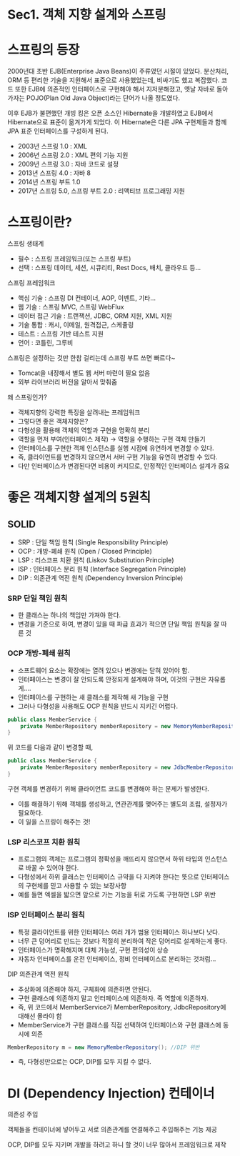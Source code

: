 # Sec1. 객체 지향 설계와 스프링

# 스프링의 등장

2000년대 초반 EJB(Enterprise Java Beans)이 주류였던 시절이 있었다. 분산처리, ORM 등 편리한 기술을 지원해서 표준으로 사용했었는데, 비싸기도 했고 복잡했다. 코드 또한 EJB에 의존적인 인터페이스로 구현해야 해서 지저분해졌고, 옛날 자바로 돌아가자는 POJO(Plan Old Java Object)라는 단어가 나올 정도였다.

이후 EJB가 불편했던 개빙 킹은 오픈 소스인 Hibernate을 개발하였고 EJB에서 Hibernate으로 표준이 옮겨가게 되었다. 이 Hibernate은 다른 JPA 구현체들과 함께 JPA 표준 인터페이스를 구성하게 된다.

- 2003년 스프링 1.0 : XML
- 2006년 스프링 2.0 : XML 편의 기능 지원
- 2009년 스프링 3.0 : 자바 코드로 설정
- 2013년 스프링 4.0 : 자바 8
- 2014년 스프링 부트 1.0
- 2017년 스프링 5.0, 스프링 부트 2.0 : 리액티브 프로그래밍 지원

# 스프링이란?

스프링 생태계

- 필수 :  스프링 프레임워크(또는 스프링 부트)
- 선택 : 스프링 데이터, 세션, 시큐리티, Rest Docs, 배치, 클라우드 등…

스프링 프레임워크

- 핵심 기술 : 스프링 DI 컨테이너, AOP, 이벤트, 기타…
- 웹 기술 :  스프링 MVC, 스프링 WebFlux
- 데이터 접근 기술 : 트랜잭션, JDBC, ORM 지원, XML 지원
- 기술 통합 : 캐시, 이메일, 원격접근, 스케줄링
- 테스트 : 스프링 기반 테스트 지원
- 언어 : 코틀린, 그루비

스프링은 설정하는 것만 한참 걸리는데 스프링 부트 쓰면 빠르다~

- Tomcat을 내장해서 별도 웹 서버 마련이 필요 없음
- 외부 라이브러리 버전을 알아서 맞춰줌

왜 스프링인가?

- 객체지향의 강력한 특징을 살려내는 프레임워크
- 그렇다면 좋은 객체지향은?
- 다형성을 활용해 객체의 역할과 구현을 명확히 분리
- 역할을 먼저 부여(인터페이스 제작) → 역할을 수행하는 구현 객체 만들기
- 인터페이스를 구현한 객체 인스턴스를 실행 시점에 유연하게 변경할 수 있다.
- 즉, 클라이언트를 변경하지 않으면서 서버 구현 기능을 유연히 변경할 수 있다.
- 다만 인터페이스가 변경된다면 비용이 커지므로, 안정적인 인터페이스 설계가 중요

# 좋은 객체지향 설계의 5원칙

## SOLID

- SRP : 단일 책임 원칙 (Single Responsibility Principle)
- OCP : 개방-폐쇄 원칙 (Open / Closed Principle)
- LSP : 리스코프 치환 원칙 (Liskov Substitution Principle)
- ISP : 인터페이스 분리 원칙 (Interface Segregation Principle)
- DIP : 의존관계 역전 원칙 (Dependency Inversion Principle)

### SRP 단일 책임 원칙

- 한 클래스는 하나의 책임만 가져야 한다.
- 변경을 기준으로 하여, 변경이 있을 때 파급 효과가 적으면 단일 책임 원칙을 잘 따른 것

### OCP 개방-폐쇄 원칙

- 소프트웨어 요소는 확장에는 열려 있으나 변경에는 닫혀 있어야 함.
- 인터페이스는 변경이 잘 안되도록 안정되게 설계해야 하며, 이것의 구현은 자유롭게….
- 인터페이스를 구현하는 새 클래스를 제작해 새 기능을 구현
- 그러나 다형성을 사용해도 OCP 원칙을 반드시 지키긴 어렵다.

```java
public class MemberService {
	private MemberRepository memberRepository = new MemoryMemberRepository();
}
```

위 코드를 다음과 같이 변경할 때,

```java
public class MemberService {
	private MemberRepository memberRepository = new JdbcMemberRepository();
}
```

구현 객체를 변경하기 위해 클라이언트 코드를 변경해야 하는 문제가 발생한다.

- 이를 해결하기 위해 객체를 생성하고, 연관관계를 맺어주는 별도의 조립, 설정자가 필요하다.
- 이 일을 스프링이 해주는 것!

### LSP 리스코프 치환 원칙

- 프로그램의 객체는 프로그램의 정확성을 깨뜨리지 않으면서 하위 타입의 인스턴스로 바꿀 수 있어야 한다.
- 다형성에서 하위 클래스는 인터페이스 규약을 다 지켜야 한다는 뜻으로 인터페이스의 구현체를 믿고 사용할 수 있는 보장사항
- 예를 들면 엑셀을 밟으면 앞으로 가는 기능을 뒤로 가도록 구현하면 LSP 위반

### ISP 인터페이스 분리 원칙

- 특정 클라이언트를 위한 인터페이스 여러 개가 범용 인터페이스 하나보다 낫다.
- 너무 큰 덩어리로 만드는 것보다 적절히 분리하여 작은 덩어리로 설계하는게 좋다.
- 인터페이스가 명확해지며 대체 가능성, 구현 편의성이 상승
- 자동차 인터페이스를 운전 인터페이스, 정비 인터페이스로 분리하는 것처럼…

DIP 의존관계 역전 원칙

- 추상화에 의존해야 하지, 구체화에 의존하면 안된다.
- 구현 클래스에 의존하지 말고 인터페이스에 의존하자. 즉 역할에 의존하자.
- 즉, 위 코드에서 MemberService가 MemberRepository, JdbcRepository에 대해선 몰라야 함
- MemberService가 구현 클래스를 직접 선택하여 인터페이스와 구현 클래스에 동시에 의존

```java
MemberRepository m = new MemoryMemberRepository(); //DIP 위반
```

- 즉, 다형성만으로는 OCP, DIP를 모두 지킬 수 없다.

# DI (Dependency Injection) 컨테이너

의존성 주입

객체들을 컨테이너에 넣어두고 서로 의존관계를 연결해주고 주입해주는 기능 제공

OCP, DIP를 모두 지키며 개발을 하려고 하니 할 것이 너무 많아서 프레임워크로 제작